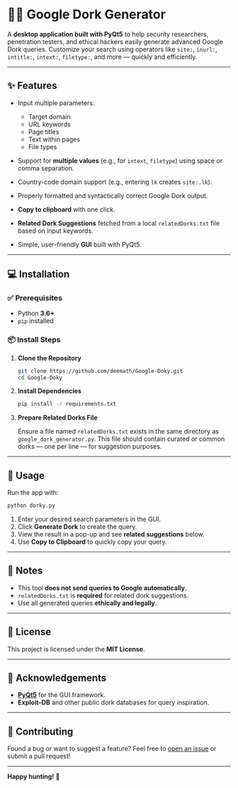# 🕵️‍♂️ Google Dork Generator

A **desktop application built with PyQt5** to help security researchers, penetration testers, and ethical hackers easily generate advanced Google Dork queries. Customize your search using operators like `site:`, `inurl:`, `intitle:`, `intext:`, `filetype:`, and more — quickly and efficiently.

---

## ✨ Features

* Input multiple parameters:

  * Target domain
  * URL keywords
  * Page titles
  * Text within pages
  * File types
* Support for **multiple values** (e.g., for `intext`, `filetype`) using space or comma separation.
* Country-code domain support (e.g., entering `lk` creates `site:.lk`).
* Properly formatted and syntactically correct Google Dork output.
* **Copy to clipboard** with one click.
* **Related Dork Suggestions** fetched from a local `relatedDorks.txt` file based on input keywords.
* Simple, user-friendly **GUI** built with PyQt5.

---

## 💻 Installation

### ✅ Prerequisites

* Python **3.6+**
* `pip` installed

### 📦 Install Steps

1. **Clone the Repository**

   ```bash
   git clone https://github.com/deemath/Google-Doky.git
   cd Google-Doky
   ```

2. **Install Dependencies**

   ```bash
   pip install -r requirements.txt
   ```

3. **Prepare Related Dorks File**

   Ensure a file named `relatedDorks.txt` exists in the same directory as `google_dork_generator.py`.
   This file should contain curated or common dorks — one per line — for suggestion purposes.

---

## 🚀 Usage

Run the app with:

```bash
python dorky.py
```

1. Enter your desired search parameters in the GUI.
2. Click **Generate Dork** to create the query.
3. View the result in a pop-up and see **related suggestions** below.
4. Use **Copy to Clipboard** to quickly copy your query.

---

## 📌 Notes

* This tool **does not send queries to Google automatically**.
* `relatedDorks.txt` is **required** for related dork suggestions.
* Use all generated queries **ethically and legally**.

---

## 📄 License

This project is licensed under the **MIT License**.

---

## 🙏 Acknowledgements

* **[PyQt5](https://pypi.org/project/PyQt5/)** for the GUI framework.
* **Exploit-DB** and other public dork databases for query inspiration.

---

## 🤝 Contributing

Found a bug or want to suggest a feature?
Feel free to [open an issue](https://github.com/your-username/google-dork-generator/issues) or submit a pull request!

---

**Happy hunting!** 🚀


